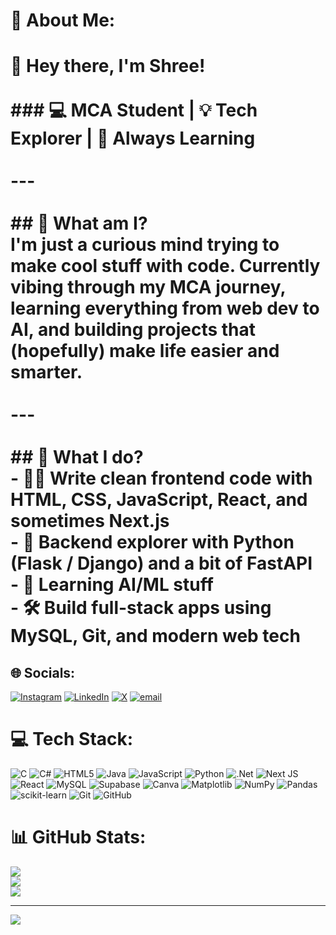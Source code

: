 # 💫 About Me:
# 👋 Hey there, I'm Shree!<br><br>### 💻 MCA Student | 💡 Tech Explorer | 🌱 Always Learning<br><br>---<br><br>## 🧠 What am I?<br>I'm just a curious mind trying to make cool stuff with code. Currently vibing through my MCA journey, learning everything from web dev to AI, and building projects that (hopefully) make life easier and smarter.<br><br>---<br><br>## 🚀 What I do?<br>- 👨‍💻 Write clean frontend code with **HTML**, **CSS**, **JavaScript**, **React**, and sometimes **Next.js**<br>- 💾 Backend explorer with **Python (Flask / Django)** and a bit of **FastAPI**<br>- 🧠 Learning AI/ML stuff <br>- 🛠️ Build full-stack apps using **MySQL**, **Git**, and modern web tech<br>


## 🌐 Socials:
[![Instagram](https://img.shields.io/badge/Instagram-%23E4405F.svg?logo=Instagram&logoColor=white)](https://instagram.com/sri_naik_18) [![LinkedIn](https://img.shields.io/badge/LinkedIn-%230077B5.svg?logo=linkedin&logoColor=white)](https://linkedin.com/in/shreenivasnaik2003) [![X](https://img.shields.io/badge/X-black.svg?logo=X&logoColor=white)](https://x.com/@Shreenivas64675) [![email](https://img.shields.io/badge/Email-D14836?logo=gmail&logoColor=white)](mailto:shreenivasnaik280@gmail.com) 

# 💻 Tech Stack:
![C](https://img.shields.io/badge/c-%2300599C.svg?style=for-the-badge&logo=c&logoColor=white) ![C#](https://img.shields.io/badge/c%23-%23239120.svg?style=for-the-badge&logo=csharp&logoColor=white) ![HTML5](https://img.shields.io/badge/html5-%23E34F26.svg?style=for-the-badge&logo=html5&logoColor=white) ![Java](https://img.shields.io/badge/java-%23ED8B00.svg?style=for-the-badge&logo=openjdk&logoColor=white) ![JavaScript](https://img.shields.io/badge/javascript-%23323330.svg?style=for-the-badge&logo=javascript&logoColor=%23F7DF1E) ![Python](https://img.shields.io/badge/python-3670A0?style=for-the-badge&logo=python&logoColor=ffdd54) ![.Net](https://img.shields.io/badge/.NET-5C2D91?style=for-the-badge&logo=.net&logoColor=white) ![Next JS](https://img.shields.io/badge/Next-black?style=for-the-badge&logo=next.js&logoColor=white) ![React](https://img.shields.io/badge/react-%2320232a.svg?style=for-the-badge&logo=react&logoColor=%2361DAFB) ![MySQL](https://img.shields.io/badge/mysql-4479A1.svg?style=for-the-badge&logo=mysql&logoColor=white) ![Supabase](https://img.shields.io/badge/Supabase-3ECF8E?style=for-the-badge&logo=supabase&logoColor=white) ![Canva](https://img.shields.io/badge/Canva-%2300C4CC.svg?style=for-the-badge&logo=Canva&logoColor=white) ![Matplotlib](https://img.shields.io/badge/Matplotlib-%23ffffff.svg?style=for-the-badge&logo=Matplotlib&logoColor=black) ![NumPy](https://img.shields.io/badge/numpy-%23013243.svg?style=for-the-badge&logo=numpy&logoColor=white) ![Pandas](https://img.shields.io/badge/pandas-%23150458.svg?style=for-the-badge&logo=pandas&logoColor=white) ![scikit-learn](https://img.shields.io/badge/scikit--learn-%23F7931E.svg?style=for-the-badge&logo=scikit-learn&logoColor=white) ![Git](https://img.shields.io/badge/git-%23F05033.svg?style=for-the-badge&logo=git&logoColor=white) ![GitHub](https://img.shields.io/badge/github-%23121011.svg?style=for-the-badge&logo=github&logoColor=white)
# 📊 GitHub Stats:
![](https://github-readme-stats.vercel.app/api?username=shreenivas18&theme=dark&hide_border=false&include_all_commits=false&count_private=false)<br/>
![](https://nirzak-streak-stats.vercel.app/?user=shreenivas18&theme=dark&hide_border=false)<br/>
![](https://github-readme-stats.vercel.app/api/top-langs/?username=shreenivas18&theme=dark&hide_border=false&include_all_commits=false&count_private=false&layout=compact)

---
[![](https://visitcount.itsvg.in/api?id=shreenivas18&icon=0&color=0)](https://visitcount.itsvg.in)

<!-- Proudly created with GPRM ( https://gprm.itsvg.in ) -->
